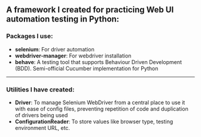 ## A framework I created for practicing Web UI automation testing in Python:

### Packages I use:

* **selenium**: For driver automation
* **webdriver-manager**: For webdriver installation
* **behave**: A testing tool that supports Behaviour Driven Development (BDD). Semi-official Cucumber implementation for Python

---

### Utilities I have created:

* **Driver**: To manage Selenium WebDriver from a central place to use it with ease of config files, preventing repetition of code and duplication of drivers being used
* **ConfigurationReader**: To store values like browser type, testing environment URL, etc.
